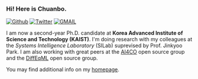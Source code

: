 ### Hi! Here is Chuanbo. 

<a href="https://github.com/cbhua" target="_blank"><img alt="Github" src="https://img.shields.io/badge/GitHub-%2312100E.svg?&style=flat-square&logo=Github&logoColor=white"/></a> <a href="https://twitter.com/huachuanbo" target="_blank"><img alt="Twitter" src="https://img.shields.io/badge/twitter-%231DA1F2.svg?&style=flat-square&logo=twitter&logoColor=white"/></a> <a href="cbhua@kaist.ac.kr" target="_blank"><img alt="GMAIL" src="https://img.shields.io/badge/Gmail-D14836?&style=flat-square&logo=gmail&logoColor=white"/></a>

I am now a second-year Ph.D. candidate at **Korea Advanced Institute of Science and Technology (KAIST)**. I'm doing research with my colleagues at the *Systems Intelligence Laboratory* (SILab) suprevised by Prof. Jinkyoo Park. I am also working with great peers at the [AI4CO](https://github.com/ai4co) open source group and the [DiffEqML](https://github.com/DiffEqML) open source group.

You may find additional info on my [homepage](https://cbhua.github.io).

